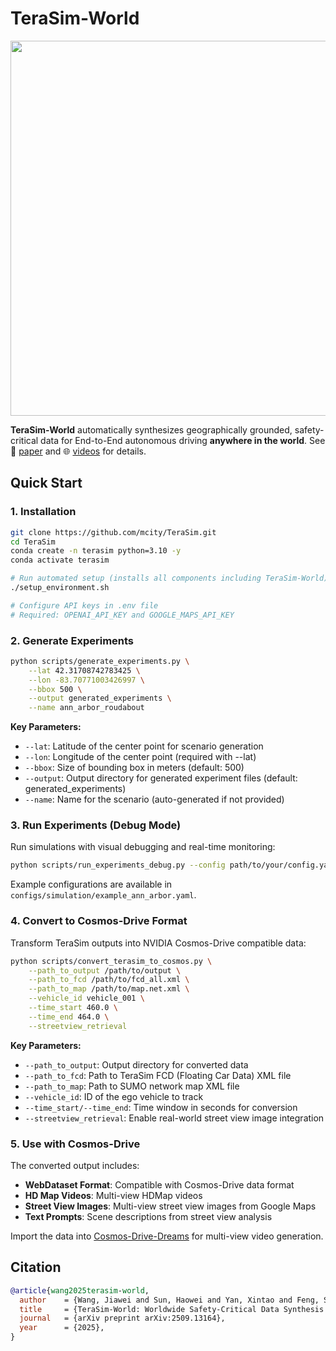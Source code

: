 # TeraSim-World

<div align="center">
<img src="figure/TeraSim_World.png" height="600px">
</div>

**TeraSim-World** automatically synthesizes geographically grounded, safety-critical data for End-to-End autonomous driving **anywhere in the world**. See 📄 [paper](https://arxiv.org/abs/2503.03629) and 🌐 [videos](https://wjiawei.com/terasim-world-web/) for details.



## Quick Start

### 1. Installation

```bash
git clone https://github.com/mcity/TeraSim.git
cd TeraSim
conda create -n terasim python=3.10 -y
conda activate terasim

# Run automated setup (installs all components including TeraSim-World)
./setup_environment.sh

# Configure API keys in .env file
# Required: OPENAI_API_KEY and GOOGLE_MAPS_API_KEY
```

### 2. Generate Experiments

```bash
python scripts/generate_experiments.py \
    --lat 42.31708742783425 \
    --lon -83.70771003426997 \
    --bbox 500 \
    --output generated_experiments \
    --name ann_arbor_roudabout
```

**Key Parameters:**
- `--lat`: Latitude of the center point for scenario generation
- `--lon`: Longitude of the center point (required with --lat)
- `--bbox`: Size of bounding box in meters (default: 500)
- `--output`: Output directory for generated experiment files (default: generated_experiments)
- `--name`: Name for the scenario (auto-generated if not provided)

### 3. Run Experiments (Debug Mode)

Run simulations with visual debugging and real-time monitoring:

```bash
python scripts/run_experiments_debug.py --config path/to/your/config.yaml
```

Example configurations are available in `configs/simulation/example_ann_arbor.yaml`.

### 4. Convert to Cosmos-Drive Format

Transform TeraSim outputs into NVIDIA Cosmos-Drive compatible data:

```bash
python scripts/convert_terasim_to_cosmos.py \
    --path_to_output /path/to/output \
    --path_to_fcd /path/to/fcd_all.xml \
    --path_to_map /path/to/map.net.xml \
    --vehicle_id vehicle_001 \
    --time_start 460.0 \
    --time_end 464.0 \
    --streetview_retrieval
```

**Key Parameters:**
- `--path_to_output`: Output directory for converted data
- `--path_to_fcd`: Path to TeraSim FCD (Floating Car Data) XML file
- `--path_to_map`: Path to SUMO network map XML file
- `--vehicle_id`: ID of the ego vehicle to track
- `--time_start/--time_end`: Time window in seconds for conversion
- `--streetview_retrieval`: Enable real-world street view image integration

### 5. Use with Cosmos-Drive

The converted output includes:
- **WebDataset Format**: Compatible with Cosmos-Drive data format
- **HD Map Videos**: Multi-view HDMap videos
- **Street View Images**: Multi-view street view images from Google Maps
- **Text Prompts**: Scene descriptions from street view analysis

Import the data into [Cosmos-Drive-Dreams](https://github.com/nv-tlabs/Cosmos-Drive-Dreams) for multi-view video generation.


## Citation

```bibtex
@article{wang2025terasim-world,
  author    = {Wang, Jiawei and Sun, Haowei and Yan, Xintao and Feng, Shuo and Gao, Jun and Liu, Henry},
  title     = {TeraSim-World: Worldwide Safety-Critical Data Synthesis for End-to-End Autonomous Driving},
  journal   = {arXiv preprint arXiv:2509.13164},
  year      = {2025},
}
```